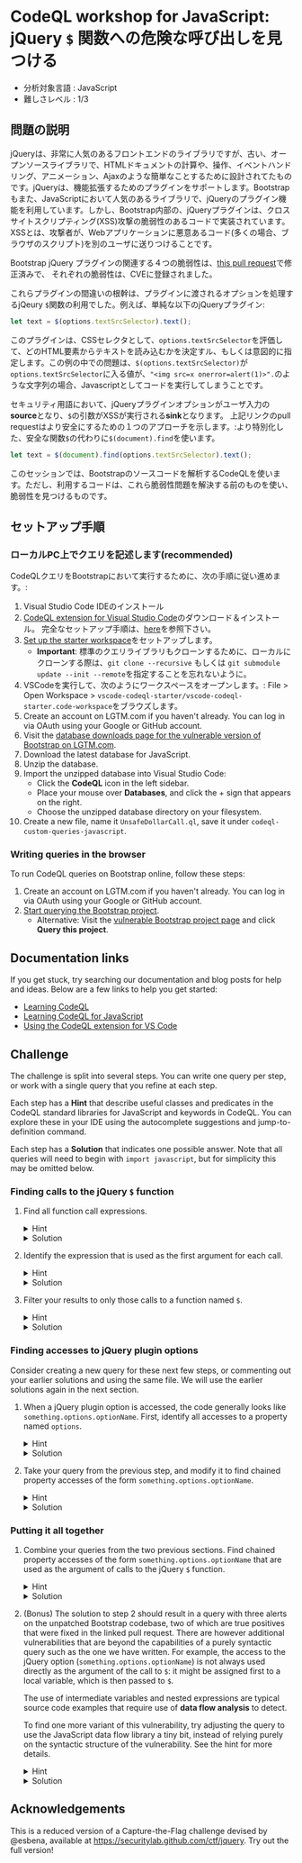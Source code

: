 # CodeQL workshop for JavaScript: jQuery `$` 関数への危険な呼び出しを見つける

- 分析対象言語 : JavaScript
- 難しさレベル : 1/3

## 問題の説明 

jQueryは、非常に人気のあるフロントエンドのライブラリですが、古い、オープンソースライブラリで、HTMLドキュメントの計算や、操作、イベントハンドリング、アニメーション、Ajaxのような簡単なことするために設計されてたものです。jQueryは、機能拡張するためのプラグインをサポートします。Bootstrapもまた、JavaScriptにおいて人気のあるライブラリで、jQueryのプラグイン機能を利用しています。しかし、Bootstrap内部の、jQueryプラグインは、クロスサイトスクリプティング(XSS)攻撃の脆弱性のあるコードで実装されています。XSSとは、攻撃者が、Webアプリケーションに悪意あるコード(多くの場合、ブラウザのスクリプト)を別のユーザに送りつけることです。

Bootstrap jQuery プラグインの関連する４つの脆弱性は、[this pull request](https://github.com/twbs/bootstrap/pull/27047)で修正済みで、 それぞれの脆弱性は、CVEに登録されました。

これらプラグインの間違いの根幹は、プラグインに渡されるオプションを処理するjQeury `$`関数の利用でした。例えば、単純な以下のjQueryプラグイン:

```javascript
let text = $(options.textSrcSelector).text();
```

このプラグインは、CSSセレクタとして、`options.textSrcSelector`を評価して、どのHTML要素からテキストを読み込むかを決定すル、もしくは意図的に指定します。この例の中での問題は、`$(options.textSrcSelector)`が`options.textSrcSelector`に入る値が、`"<img src=x onerror=alert(1)>".`のような文字列の場合、Javascriptとしてコードを実行してしまうことです。

セキュリティ用語において、jQueryプラグインオプションがユーザ入力の**source**となり、`$`の引数がXSSが実行される**sink**となります。
上記リンクのpull requestはより安全にするための１つのアプローチを示します。:より特別化した、安全な関数`$`の代わりに`$(document).find`を使います。
```javascript
let text = $(document).find(options.textSrcSelector).text();
```

このセッションでは、Bootstrapのソースコードを解析するCodeQLを使います。ただし、利用するコードは、これら脆弱性問題を解決する前のものを使い、脆弱性を見つけるものです。

## セットアップ手順 

### ローカルPC上でクエリを記述します(recommended)

CodeQLクエリをBootstrapにおいて実行するために、次の手順に従い進めます。:

1. Visual Studio Code IDEのインストール
2. [CodeQL extension for Visual Studio Code](https://codeql.github.com/docs/codeql-for-visual-studio-code/)のダウンロード＆インストール。 完全なセットアップ手順は、[here](https://codeql.github.com/docs/codeql-for-visual-studio-code/setting-up-codeql-in-visual-studio-code/)を参照下さい。
3. [Set up the starter workspace](https://codeql.github.com/docs/codeql-for-visual-studio-code/setting-up-codeql-in-visual-studio-code/#starter-workspace)をセットアップします。
    - **Important**: 標準のクエリライブラリもクローンするために、ローカルにクローンする際は、`git clone --recursive` もしくは `git submodule update --init --remote`を指定することを忘れないように。 
4. VSCodeを実行して、次のようにワークスペースをオープンします。: File > Open Workspace > `vscode-codeql-starter/vscode-codeql-starter.code-workspace`をブラウズします。
5. Create an account on LGTM.com if you haven't already. You can log in via OAuth using your Google or GitHub account.
1. Visit the [database downloads page for the vulnerable version of Bootstrap on LGTM.com](https://lgtm.com/projects/g/esbena/bootstrap-pre-27047/ci/#ql).
1. Download the latest database for JavaScript.
1. Unzip the database.
1. Import the unzipped database into Visual Studio Code:
    - Click the **CodeQL** icon in the left sidebar.
    - Place your mouse over **Databases**, and click the + sign that appears on the right.
    - Choose the unzipped database directory on your filesystem.
1. Create a new file, name it `UnsafeDollarCall.ql`, save it under `codeql-custom-queries-javascript`.

### Writing queries in the browser

To run CodeQL queries on Bootstrap online, follow these steps:

1. Create an account on LGTM.com if you haven't already. You can log in via OAuth using your Google or GitHub account.
1. [Start querying the Bootstrap project](https://lgtm.com/query/project:1510734246425/lang:javascript/).
    - Alternative: Visit the [vulnerable Bootstrap project page](https://lgtm.com/projects/g/esbena/bootstrap-pre-27047) and click **Query this project**.


## Documentation links
If you get stuck, try searching our documentation and blog posts for help and ideas. Below are a few links to help you get started:
- [Learning CodeQL](https://codeql.github.com/docs/codeql-overview/)
- [Learning CodeQL for JavaScript](https://codeql.github.com/docs/codeql-language-guides/codeql-for-javascript/)
- [Using the CodeQL extension for VS Code](https://codeql.github.com/docs/codeql-for-visual-studio-code/)

## Challenge
The challenge is split into several steps. You can write one query per step, or work with a single query that you refine at each step.

Each step has a **Hint** that describe useful classes and predicates in the CodeQL standard libraries for JavaScript and keywords in CodeQL. You can explore these in your IDE using the autocomplete suggestions and jump-to-definition command.

Each step has a **Solution** that indicates one possible answer. Note that all queries will need to begin with `import javascript`, but for simplicity this may be omitted below.

### Finding calls to the jQuery `$` function

1. Find all function call expressions.
    <details>
    <summary>Hint</summary>

    A function call is called a `CallExpr` in the CodeQL JavaScript library.
    </details>
     <details>
    <summary>Solution</summary>
    
    ```
    from CallExpr dollarCall
    select dollarCall
    ```
    </details>

1. Identify the expression that is used as the first argument for each call.
    <details>
    <summary>Hint</summary>

    `Expr`, `CallExpr.getArgument(int)`, `and`, `where`
    </details>
    <details>
    <summary>Solution</summary>
    
    ```
    from CallExpr dollarCall, Expr dollarArg
    where dollarArg = dollarCall.getArgument(0)
    select dollarArg
    ```
    </details>

1. Filter your results to only those calls to a function named `$`.
    <details>
    <summary>Hint</summary>

    `CallExpr.getCalleeName()`
    </details><details>
    <summary>Solution</summary>
    
    ```
    from CallExpr dollarCall, Expr dollarArg
    where
      dollarArg = dollarCall.getArgument(0) and
      dollarCall.getCalleeName() = "$"
    select dollarArg
    ```
    </details>

### Finding accesses to jQuery plugin options
Consider creating a new query for these next few steps, or commenting out your earlier solutions and using the same file. We will use the earlier solutions again in the next section.

1. When a jQuery plugin option is accessed, the code generally looks like `something.options.optionName`. First, identify all accesses to a property named `options`.
    <details>
    <summary>Hint</summary>

    Property accesses are called `PropAccess` in the CodeQL JavaScript libraries. Use `PropAccess.getPropertyName()` to identify the property.
    </details>
    <details>
    <summary>Solution</summary>
    
    ```
    from PropAccess optionsAccess
    where optionsAccess.getPropertyName() = "options"
    select optionsAccess
    ```
    </details>

1. Take your query from the previous step, and modify it to find chained property accesses of the form `something.options.optionName`.
    <details>
    <summary>Hint</summary>

    There are two property accesses here, with the second being made upon the result of the first. `PropAccess.getBase()` gives the object whose property is being accessed.
    </details>
    <details>
    <summary>Solution</summary>
    
    ```
    from PropAccess optionsAccess, PropAccess nestedOptionAccess
    where
      optionsAccess.getPropertyName() = "options" and
      nestedOptionAccess.getBase() = optionsAccess
    select nestedOptionAccess
    ```
    </details>

### Putting it all together

1. Combine your queries from the two previous sections. Find chained property accesses of the form `something.options.optionName` that are used as the argument of calls to the jQuery `$` function.
    <details>
    <summary>Hint</summary>
    Declare all the variables you need in the `from` section, and use the `and` keyword to combine all your logical conditions.
    </details>
    <details>
    <summary>Solution</summary>
    
    ```
    from CallExpr dollarCall, Expr dollarArg, PropAccess optionsAccess, PropAccess nestedOptionAccess
    where
      dollarCall.getArgument(0) = dollarArg and
      dollarCall.getCalleeName() = "$" and
      optionsAccess.getPropertyName() = "options" and
      nestedOptionAccess.getBase() = optionsAccess and
      dollarArg = nestedOptionAccess
    select dollarArg
    ```
    </details>

1. (Bonus) The solution to step 2 should result in a query with three alerts on the unpatched Bootstrap codebase, two of which are true positives that were fixed in the linked pull request. There are however additional vulnerabilities that are beyond the capabilities of a purely syntactic query such as the one we have written. For example, the access to the jQuery option (`something.options.optionName`) is not always used directly as the argument of the call to `$`: it might be assigned first to a local variable, which is then passed to `$`.

    The use of intermediate variables and nested expressions are typical source code examples that require use of **data flow analysis** to detect.

    To find one more variant of this vulnerability, try adjusting the query to use the JavaScript data flow library a tiny bit, instead of relying purely on the syntactic structure of the vulnerability. See the hint for more details.

    <details>
    <summary>Hint</summary>

    - If we have an AST node, such as an `Expr`, then [`flow()`](https://codeql.github.com/codeql-standard-libraries/javascript/semmle/javascript/AST.qll/predicate.AST$AST$ValueNode$flow.0.html) will convert it into a __data flow node__, which we can use to reason about the flow of information to/from this expression.
    - If we have a data flow node, then [`getALocalSource()`](https://codeql.github.com/codeql-standard-libraries/javascript/semmle/javascript/dataflow/DataFlow.qll/predicate.DataFlow$DataFlow$Node$getALocalSource.0.html) will give us another data flow node in the same function whose value ends up in this node.
    - If we have a data flow node, then `asExpr()` will turn it back into an AST expression, if possible.
    </details>
    <details>
    <summary>Solution</summary>
    
    ```
    from CallExpr dollarCall, Expr dollarArg, PropAccess optionsAccess, PropAccess nestedOptionAccess
    where
      dollarCall.getArgument(0) = dollarArg and
      dollarCall.getCalleeName() = "$" and
      optionsAccess.getPropertyName() = "options" and
      nestedOptionAccess.getBase() = optionsAccess and
      dollarArg.flow().getALocalSource().asExpr() = nestedOptionAccess
    select dollarArg, nestedOptionAccess
    ```
    </details>

## Acknowledgements

This is a reduced version of a Capture-the-Flag challenge devised by @esbena, available at https://securitylab.github.com/ctf/jquery. Try out the full version!
